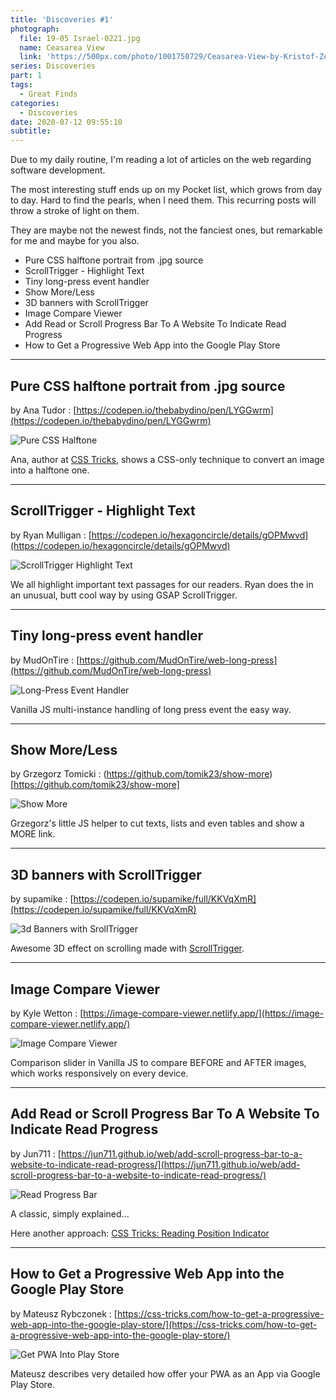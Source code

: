 ```yaml
---
title: 'Discoveries #1'
photograph:
  file: 19-05 Israel-0221.jpg
  name: Ceasarea View
  link: 'https://500px.com/photo/1001750729/Ceasarea-View-by-Kristof-Zerbe'
series: Discoveries
part: 1
tags:
  - Great Finds
categories:
  - Discoveries
date: 2020-07-12 09:55:10
subtitle:
---
```

Due to my daily routine, I'm reading a lot of articles on the web regarding software development. 

The most interesting stuff ends up on my Pocket list, which grows from day to day. Hard to find the pearls, when I need them. This recurring posts will throw a stroke of light on them.

They are maybe not the newest finds, not the fanciest ones, but remarkable for me and maybe for you also.

* Pure CSS halftone portrait from .jpg source
* ScrollTrigger - Highlight Text
* Tiny long-press event handler
* Show More/Less
* 3D banners with ScrollTrigger
* Image Compare Viewer
* Add Read or Scroll Progress Bar To A Website To Indicate Read Progress
* How to Get a Progressive Web App into the Google Play Store

<!-- more -->

--- 

## Pure CSS halftone portrait from .jpg source
by Ana Tudor : [https://codepen.io/thebabydino/pen/LYGGwrm](https://codepen.io/thebabydino/pen/LYGGwrm)

![Pure CSS Halftone](Discoveries-1/pure-css-halftone.jpg)

Ana, author at [CSS Tricks](https://css-tricks.com/author/thebabydino/), shows a CSS-only technique to convert an image into a halftone one.

---

## ScrollTrigger - Highlight Text
by Ryan Mulligan : [https://codepen.io/hexagoncircle/details/gOPMwvd](https://codepen.io/hexagoncircle/details/gOPMwvd)

![ScrollTrigger Highlight Text](Discoveries-1/scrolltrigger-highlight-text.jpg)

We all highlight important text passages for our readers. Ryan does the in an unusual, butt cool way by using GSAP ScrollTrigger.

--- 

## Tiny long-press event handler
by MudOnTire : [https://github.com/MudOnTire/web-long-press](https://github.com/MudOnTire/web-long-press)

![Long-Press Event Handler](Discoveries-1/long-press-event-handler.jpg)

Vanilla JS multi-instance handling of long press event the easy way.

---

## Show More/Less
by Grzegorz Tomicki : (https://github.com/tomik23/show-more)[https://github.com/tomik23/show-more]

![Show More](Discoveries-1/show-more.jpg)

Grzegorz's little JS helper to cut texts, lists and even tables and show a MORE link.

---

## 3D banners with ScrollTrigger
by supamike : [https://codepen.io/supamike/full/KKVqXmR](https://codepen.io/supamike/full/KKVqXmR)

![3d Banners with SrollTrigger](Discoveries-1/3d-banners-scrolltrigger.jpg)

Awesome 3D effect on scrolling made with [ScrollTrigger](https://greensock.com/scrolltrigger/).

---

## Image Compare Viewer
by Kyle Wetton : [https://image-compare-viewer.netlify.app/](https://image-compare-viewer.netlify.app/)

![Image Compare Viewer](Discoveries-1/image-compare-viewer.jpg)

Comparison slider in Vanilla JS to compare BEFORE and AFTER images, which works responsively on every device.

---

## Add Read or Scroll Progress Bar To A Website To Indicate Read Progress
by Jun711 : [https://jun711.github.io/web/add-scroll-progress-bar-to-a-website-to-indicate-read-progress/](https://jun711.github.io/web/add-scroll-progress-bar-to-a-website-to-indicate-read-progress/)

![Read Progress Bar](Discoveries-1/read-progress-bar.jpg)

A classic, simply explained...

Here another approach: [CSS Tricks: Reading Position Indicator](https://css-tricks.com/reading-position-indicator/)

---

## How to Get a Progressive Web App into the Google Play Store
by Mateusz Rybczonek : [https://css-tricks.com/how-to-get-a-progressive-web-app-into-the-google-play-store/](https://css-tricks.com/how-to-get-a-progressive-web-app-into-the-google-play-store/)

![Get PWA Into Play Store](Discoveries-1/get-pwa-into-play-store.jpg)

Mateusz describes very detailed how offer your PWA as an App via Google Play Store.
